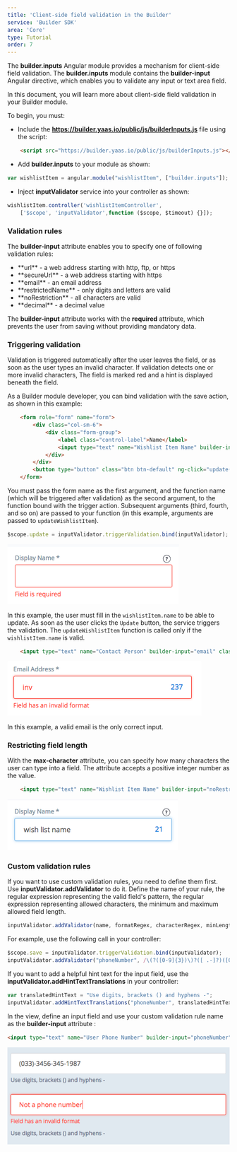 ```yaml
---
title: 'Client-side field validation in the Builder'
service: 'Builder SDK'
area: 'Core'
type: Tutorial
order: 7
---
```


The **builder.inputs** Angular module provides a mechanism for client-side field validation. The **builder.inputs** module contains the <b>builder-input</b> Angular directive, which enables you to validate any input or text area field.

In this document, you will learn more about client-side field validation in your Builder module.

To begin, you must:

* Include the **https://builder.yaas.io/public/js/builderInputs.js** file using the script:

```html
    <script src="https://builder.yaas.io/public/js/builderInputs.js"></script>
```

* Add **builder.inputs** to your module as shown:

```js
var wishlistItem = angular.module("wishlistItem", ["builder.inputs"]);
```

* Inject **inputValidator** service into your controller as shown:

```js
wishlistItem.controller('wishlistItemController',
    ['$scope', 'inputValidator',function ($scope, $timeout) {}]);
```

### Validation rules

The <b>builder-input</b> attribute enables you to specify one of following validation rules:

<ul>
<li> **url** - a web address starting with http, ftp, or https</li>
<li> **secureUrl** - a web address starting with https</li>
<li> **email** - an email address</li>
<li> **restrictedName** - only digits and letters are valid</li>
<li> **noRestriction** - all characters are valid</li>
<li> **decimal** - a decimal value</li>
</ul>

The <b>builder-input</b> attribute works with the <b>required</b> attribute, which prevents the user from saving without providing mandatory data.

### Triggering validation

Validation is triggered automatically after the user leaves the field, or as soon as the user types an invalid character. If validation detects one or more invalid characters, The field is marked red and a hint is displayed beneath the field.

As a Builder module developer, you can bind validation with the save action, as shown in this example:

```html
    <form role="form" name="form">
        <div class="col-sm-6">
            <div class="form-group">
                <label class="control-label">Name</label>
                <input type="text" name="Wishlist Item Name" builder-input="noRestriction" class="form-control input-lg" ng-model="wishlistItem.name" required></input>
            </div>
        </div>
        <button type="button" class="btn btn-default" ng-click="update(form, updateWishlistItem)">Update</button>
    </form>
```

You must pass the form name as the first argument, and the function name (which will be triggered after validation) as the second argument, to the function bound with the trigger action. Subsequent arguments (third, fourth, and so on) are passed to your function (in this example, arguments are passed to `updateWishlistItem`).

```js
$scope.update = inputValidator.triggerValidation.bind(inputValidator);
```

<img src="img/mandatory.png"/>

In this example, the user must fill in the `wishlistItem.name` to be able to update. As soon as the user clicks the `Update` button, the service triggers the validation. The `updateWishlistItem` function is called only if the `wishlistItem.name` is valid.

```html
    <input type="text" name="Contact Person" builder-input="email" class="form-control input-lg" ng-model="contactPerson.email"></input>
```

<img src="img/invalid.png"/>


In this example, a valid email is the only correct input.

### Restricting field length

With the <b>max-character</b> attribute, you can specify how many characters the user can type into a field. The attribute accepts a positive integer number as the value.

```html
    <input type="text" name="Wishlist Item Name" builder-input="noRestriction" class="form-control input-lg" ng-model="wishlistItem.name" required max-character="35"></input>
```

<img src="img/maxChar.png"/>

### Custom validation rules
If you want to use custom validation rules, you need to define them first. Use **inputValidator.addValidator** to do it. Define the name of your rule, the regular expression representing the valid field's pattern, the regular expression representing allowed characters, the minimum and maximum allowed field length.
```js
inputValidator.addValidator(name, formatRegex, characterRegex, minLength, maxLength);
```
For example, use the following call in your controller:
```js
$scope.save = inputValidator.triggerValidation.bind(inputValidator);
inputValidator.addValidator("phoneNumber", /\(?([0-9]{3})\)?([ .-]?)([0-9]{3})\2([0-9]{4})/, null, 3, 35);
```
If you want to add a helpful hint text for the input field, use the **inputValidator.addHintTextTranslations**  in your controller:
```js
var translatedHintText = "Use digits, brackets () and hyphens -";
inputValidator.addHintTextTranslations("phoneNumber", translatedHintText);
```
In the view, define an input field and use your custom validation rule name as the **builder-input** attribute :
```html
<input type="text" name="User Phone Number" builder-input="phoneNumber" class="form-control input-lg" ng-model="user.phone" ></input>
```

<img src="img/customValidation.png"/>
